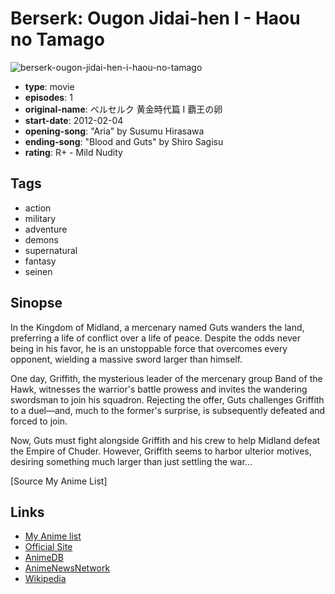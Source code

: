 # Berserk: Ougon Jidai-hen I - Haou no Tamago

![berserk-ougon-jidai-hen-i-haou-no-tamago](https://cdn.myanimelist.net/images/anime/12/62179.jpg)

-   **type**: movie
-   **episodes**: 1
-   **original-name**: ベルセルク 黄金時代篇 Ⅰ 覇王の卵
-   **start-date**: 2012-02-04
-   **opening-song**: "Aria" by Susumu Hirasawa
-   **ending-song**: "Blood and Guts" by Shiro Sagisu
-   **rating**: R+ - Mild Nudity

## Tags

-   action
-   military
-   adventure
-   demons
-   supernatural
-   fantasy
-   seinen

## Sinopse

In the Kingdom of Midland, a mercenary named Guts wanders the land, preferring a life of conflict over a life of peace. Despite the odds never being in his favor, he is an unstoppable force that overcomes every opponent, wielding a massive sword larger than himself.

One day, Griffith, the mysterious leader of the mercenary group Band of the Hawk, witnesses the warrior's battle prowess and invites the wandering swordsman to join his squadron. Rejecting the offer, Guts challenges Griffith to a duel—and, much to the former's surprise, is subsequently defeated and forced to join.

Now, Guts must fight alongside Griffith and his crew to help Midland defeat the Empire of Chuder. However, Griffith seems to harbor ulterior motives, desiring something much larger than just settling the war...

[Source My Anime List]

## Links

-   [My Anime list](https://myanimelist.net/anime/10218/Berserk__Ougon_Jidai-hen_I_-_Haou_no_Tamago)
-   [Official Site](http://www.berserkfilm.com/)
-   [AnimeDB](http://anidb.info/perl-bin/animedb.pl?show=anime&aid=7991)
-   [AnimeNewsNetwork](http://www.animenewsnetwork.com/encyclopedia/anime.php?id=12397)
-   [Wikipedia](http://en.wikipedia.org/wiki/Berserk_%28manga%29)
